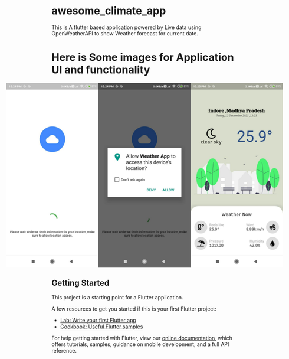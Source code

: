 # awesome_climate_app

This is A flutter based application powered by Live data using OpenWeatherAPI to show Weather forecast for current date.

# Here is Some images for Application UI and functionality

<div style="display:flex; justify-content:center;">
  <img src="assets/git_upload/1.jpeg" height="500">
  <img src="assets/git_upload/2.jpeg" height="500">
  <img src="assets/git_upload/3.jpeg" height="500">
</div>

## Getting Started

This project is a starting point for a Flutter application.

A few resources to get you started if this is your first Flutter project:

- [Lab: Write your first Flutter app](https://flutter.dev/docs/get-started/codelab)
- [Cookbook: Useful Flutter samples](https://flutter.dev/docs/cookbook)

For help getting started with Flutter, view our
[online documentation](https://flutter.dev/docs), which offers tutorials,
samples, guidance on mobile development, and a full API reference.
